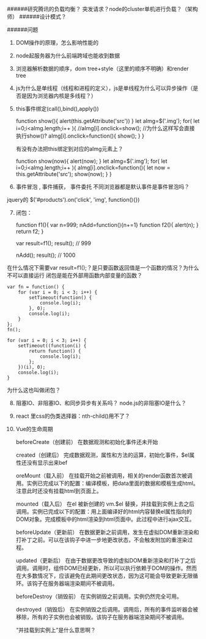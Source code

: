 ######研究腾讯的负载均衡？ 突发请求？node的cluster单机进行负载？（架构师）
######设计模式？

######问题

1. DOM操作的原理，怎么影响性能的
2. node起服务器为什么前端跨域也能收到数据
3. 浏览器解析数据的顺序，dom tree+style（这里的顺序不明确）和render tree
4. js为什么是单线程（线程和进程的定义），js是单线程为什么可以异步操作（是否是因为浏览器内核是多线程？）
5. this事件绑定(call(),bind(),apply())


    function show(){
        alert(this.getAttribute('src'))
    }
    let aImg=$('.img');
    for( let i=0;i<aImg.length;i++ ){
        //aImg[i].onclick=show();  //为什么这样写会直接执行show()?
        aImg[i].onclick=function(){
            show();
        }
    }

    有没有办法把this绑定到对应的aImg元素上？

    function show(now){
        alert(now);
    }
    let aImg=$('.img');
    for( let i=0;i<aImg.length;i++ ){
        aImg[i].onclick=function(){
            let now = this.getAttribute('src');
            show(now);
        }
    }


6. 事件冒泡 , 事件捕获， 事件委托  不同浏览器都是默认事件是事件冒泡吗？<br>

jquery的 $('#products').on('click', 'img', function(){})

7. 闭包：


    function f1(){
        var n=999;
        nAdd=function(){n+=1}
        function f2(){
            alert(n);
        }
        return f2;
    }

    var result=f1();
    result(); // 999

    nAdd();
    result(); // 1000

在什么情况下需要var result=f1();？是只要函数返回值是一个函数的情况？为什么不可以直接运行
闭包是能在外部用函数内部变量的函数？

    var fn = function() {
        for (var i = 0; i < 3; i++) {
            setTimeout(function() {
                console.log(i);
            }, 0);
            console.log(i);
        }
    };
    fn();

    for (var i = 0; i < 3; i++) {
        setTimeout((function(i) {
            return function() {
                console.log(i);
            };
        })(i), 0);
        console.log(i);
    }

为什么这也叫做闭包？

8. 阻塞IO、非阻塞IO、和同步异步有关系吗？ node.js的非阻塞IO是什么？
9. react 里css的伪类选择器：nth-child()用不了？
10. Vue的生命周期


    beforeCreate（创建前）
    在数据观测和初始化事件还未开始

    created（创建后） 完成数据观测，属性和方法的运算，初始化事件，$el属性还没有显示出来bef

    oreMount（载入前） 在挂载开始之前被调用，相关的render函数首次被调用。实例已完成以下的配置：编译模板，把data里面的数据和模板生成html。注意此时还没有挂载html到页面上。

    mounted（载入后） 在el 被新创建的 vm.$el 替换，并挂载到实例上去之后调用。实例已完成以下的配置：用上面编译好的html内容替换el属性指向的DOM对象。完成模板中的html渲染到html页面中。此过程中进行ajax交互。

    beforeUpdate（更新前） 在数据更新之前调用，发生在虚拟DOM重新渲染和打补丁之前。可以在该钩子中进一步地更改状态，不会触发附加的重渲染过程。

    updated（更新后） 在由于数据更改导致的虚拟DOM重新渲染和打补丁之后调用。调用时，组件DOM已经更新，所以可以执行依赖于DOM的操作。然而在大多数情况下，应该避免在此期间更改状态，因为这可能会导致更新无限循环。该钩子在服务器端渲染期间不被调用。

    beforeDestroy（销毁前） 在实例销毁之前调用。实例仍然完全可用。

    destroyed（销毁后） 在实例销毁之后调用。调用后，所有的事件监听器会被移除，所有的子实例也会被销毁。该钩子在服务器端渲染期间不被调用。

    “并挂载到实例上”是什么意思啊？